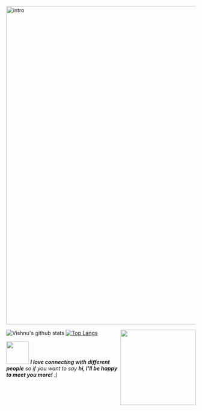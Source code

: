<img width="845" alt="intro" src="https://user-images.githubusercontent.com/42809447/88397334-64c21c80-cde1-11ea-896c-017dcc4e7bc6.png">

![Vishnu's github stats](https://github-readme-stats.vercel.app/api?username=rogue-wild&show_icons=true&title_color=000000&icon_color=03910a&text_color=525252&bg_color=d9f6f9)
[![Top Langs](https://github-readme-stats.vercel.app/api/top-langs/?username=rogue-wild&hide=javascript,html,css&show_icons=true&title_color=000000&icon_color=03910a&text_color=525252&bg_color=d9f6f9&line_height=20&v=5)](https://github.com/rogue-wild/github-readme-stats)
<img align='right' src='https://media.giphy.com/media/bcKmIWkUMCjVm/giphy.gif' width='200"'>





<img src="https://media.giphy.com/media/LnQjpWaON8nhr21vNW/giphy.gif" width="60"> <em><b>I love connecting with different people</b> so if you want to say <b>hi, I'll be happy to meet you more!</b> :)</em>
